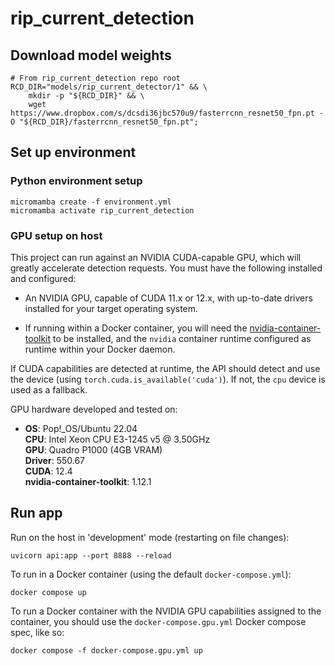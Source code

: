 # rip_current_detection

## Download model weights

```shell
# From rip_current_detection repo root
RCD_DIR="models/rip_current_detector/1" && \
    mkdir -p "${RCD_DIR}" && \
    wget https://www.dropbox.com/s/dcsdi36jbc570u9/fasterrcnn_resnet50_fpn.pt -O "${RCD_DIR}/fasterrcnn_resnet50_fpn.pt";
```

## Set up environment

### Python environment setup

```shell
micromamba create -f environment.yml
micromamba activate rip_current_detection
```

### GPU setup on host

This project can run against an NVIDIA CUDA-capable GPU, which will greatly
accelerate detection requests. You must have the following installed and
configured:

*   An NVIDIA GPU, capable of CUDA 11.x or 12.x, with up-to-date drivers
    installed for your target operating system.

*   If running within a Docker container, you will need the
    [nvidia-container-toolkit](https://github.com/NVIDIA/nvidia-container-toolkit)
    to be installed, and the `nvidia` container runtime configured as runtime
    within your Docker daemon.

If CUDA capabilities are detected at runtime, the API should detect and use the
device (using `torch.cuda.is_available('cuda')`). If not, the `cpu` device is
used as a fallback.

GPU hardware developed and tested on:

*   **OS**:                         Pop!_OS/Ubuntu 22.04  \
    **CPU**:                        Intel Xeon CPU E3-1245 v5 @ 3.50GHz  \
    **GPU**:                        Quadro P1000 (4GB VRAM)  \
    **Driver**:                     550.67  \
    **CUDA**:                       12.4  \
    **nvidia-container-toolkit**:   1.12.1


## Run app

Run on the host in 'development' mode (restarting on file changes):

```shell
uvicorn api:app --port 8888 --reload
```

To run in a Docker container (using the default `docker-compose.yml`):

```shell
docker compose up
```

To run a Docker container with the NVIDIA GPU capabilities assigned to the
container, you should use the `docker-compose.gpu.yml` Docker compose spec,
like so:

```shell
docker compose -f docker-compose.gpu.yml up
```
